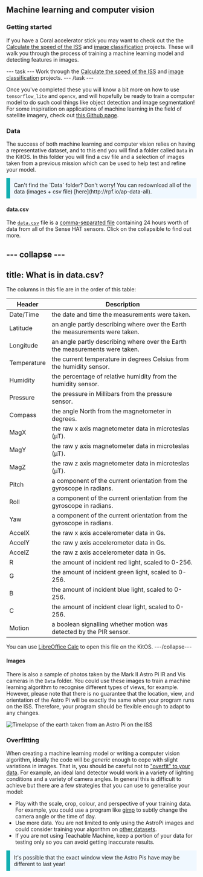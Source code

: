 ## Machine learning and computer vision

### Getting started

If you have a Coral accelerator stick you may want to check out the the [Calculate the speed of the ISS](https://projects.raspberrypi.org/en/projects/astropi-iss-speed/4) and [image classification](https://projects.raspberrypi.org/en/projects/image-id-coral/2) projects. These will walk you through the process of training a machine learning model and detecting features in images.

--- task ---
Work through the [Calculate the speed of the ISS](https://projects.raspberrypi.org/en/projects/astropi-iss-speed/4) and [image classification](https://projects.raspberrypi.org/en/projects/image-id-coral/2) projects.
--- /task ---

Once you've completed these you will know a bit more on how to use `tensorflow_lite` and `opencv`, and will hopefully be ready to train a computer model to do such cool things like object detection and image segmentation! For some inspiration on applications of machine learning in the field of satellite imagery, check out [this Github page](https://github.com/robmarkcole/satellite-image-deep-learning#datasets).

### Data

The success of both machine learning and computer vision relies on having a representative dataset, and to this end you will find a folder called `Data` in the KitOS. In this folder you will find a csv file and a selection of images taken from a previous mission which can be used to help test and refine your model.

<p style="border-left: solid; border-width:10px; border-color: #0faeb0; background-color: aliceblue; padding: 10px;">
Can't find the `Data` folder? Don't worry! You can redownload all of the data (images + csv file) [here](http://rpf.io/ap-data-all).
</p>

#### data.csv

The [`data.csv`](http://rpf.io/ap-sample-data) file is a [comma-separated file](https://simple.wikipedia.org/wiki/Comma-separated_values) containing 24 hours worth of data from all of the Sense HAT sensors. Click on the collapsible to find out more.

--- collapse ---
---
title: What is in data.csv?
---
The columns in this file are in the order of this table:

| Header | Description |
| ---    | --- |
| Date/Time | the date and time the measurements were taken. |
| Latitude | an angle partly describing where over the Earth the measurements were taken. |
| Longitude | an angle partly describing where over the Earth the measurements were taken. |
| Temperature | the current temperature in degrees Celsius from the humidity sensor. |
| Humidity | the percentage of relative humidity from the humidity sensor. |
| Pressure | the pressure in Millibars from the pressure sensor. |
| Compass | the angle North from the magnetometer in degrees. |
| MagX | the raw x axis magnetometer data in microteslas (µT). |
| MagY | the raw y axis magnetometer data in microteslas (µT). |
| MagZ | the raw z axis magnetometer data in microteslas (µT). | 
| Pitch | a component of the current orientation from the gyroscope in radians. |
| Roll | a component of the current orientation from the gyroscope in radians. |
| Yaw | a component of the current orientation from the gyroscope in radians. |
| AccelX | the raw x axis accelerometer data in Gs. |
| AccelY | the raw y axis accelerometer data in Gs. |
| AccelZ | the raw z axis accelerometer data in Gs. | 
| R | the amount of incident red light, scaled to 0-256. | 
| G | the amount of incident green light, scaled to 0-256. | 
| B | the amount of incident blue light, scaled to 0-256. | 
| C |  the amount of incident clear light, scaled to 0-256. | 
| Motion | a boolean signalling whether motion was detected by the PIR sensor. | 

You can use [LibreOffice Calc](https://www.libreoffice.org/discover/calc/) to open this file on the KitOS. 
---/collapse---

#### Images

There is also a sample of photos taken by the Mark II Astro Pi IR and Vis cameras in the `Data` folder. You could use these images to train a machine learning algorithm to recognise different types of views, for example. However, please note that there is no guarantee that the location, view, and orientation of the Astro Pi will be exactly the same when your program runs on the ISS. Therefore, your program should be flexible enough to adapt to any changes.

![Timelapse of the earth taken from an Astro Pi on the ISS](images/astrocmp-2021.gif)


### Overfitting

When creating a machine learning model or writing a computer vision algorithm, ideally the code will be _generic_ enough to cope with slight variations in images. That is, you should be careful not to ["overfit" to your data](https://www.tensorflow.org/tutorials/keras/overfit_and_underfit). For example, an ideal land detector would work in a variety of lighting conditions and a variety of camera angles. In general this is difficult to achieve but there are a few strategies that you can use to generalise your model:

- Play with the scale, crop, colour, and perspective of your training data. For example, you could use a program like [gimp](https://www.gimp.org/) to subtly change the camera angle or the time of day.
- Use more data. You are not limited to only using the AstroPi images and could consider training your algorithm on [other datasets](https://github.com/Seyed-Ali-Ahmadi/Awesome_Satellite_Benchmark_Datasets).
- If you are not using Teachable Machine, keep a portion of your data for testing only so you can avoid getting inaccurate results.

<p style="border-left: solid; border-width:10px; border-color: #0faeb0; background-color: aliceblue; padding: 10px;">
It's possible that the exact window view the Astro Pis have may be different to last year!
</p>

